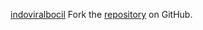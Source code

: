 [indoviralbocil](https://indoviralbocil.pages.dev)
Fork the [repository](https://github.com/lapelive) on GitHub.